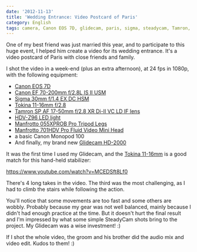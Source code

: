```yaml
---
date: '2012-11-13'
title: 'Wedding Entrance: Video Postcard of Paris'
category: English
tags: camera, Canon EOS 7D, glidecam, paris, sigma, steadycam, Tamron, tokina
---
```


One of my best friend was just married this year, and to participate to this huge event, I helped him create a video for its wedding entrance. It's a video postcard of Paris with close friends and family.

I shot the video in a week-end (plus an extra afternoon), at 24 fps in 1080p, with the following equipment:

- [Canon EOS 7D](https://amzn.com/B002NEGTTW/?tag=kevideld-20)
- [Canon EF 70-200mm f/2.8L IS II USM](https://amzn.com/B0033PRWSW/?tag=kevideld-20)
- [Sigma 30mm f/1.4 EX DC HSM](https://amzn.com/B0007U0GZM/?tag=kevideld-20)
- [Tokina 11-16mm f/2.8](https://amzn.com/B0014Z3XMC/?tag=kevideld-20)
- [Tamron SP AF 17-50mm f/2.8 XR Di-II VC LD IF lens](https://amzn.com/B002LVUIXA/?tag=kevideld-20)
- [HDV-Z96 LED light](https://amzn.com/B003UCGDSS/?tag=kevideld-20)
- [Manfrotto 055XPROB Pro Tripod Legs](https://amzn.com/B000UMX7FI/?tag=kevideld-20)
- [Manfrotto 701HDV Pro Fluid Video Mini Head](https://amzn.com/B001AT314M/?tag=kevideld-20)
- a basic Canon Monopod 100
- And finally, my brand new [Glidecam HD-2000](https://amzn.com/B0020LB0MO/?tag=kevideld-20)

It was the first time I used my Glidecam, and the [Tokina 11-16mm](https://amzn.com/B0014Z3XMC/?tag=kevideld-20) is a good match for this hand-held stabilizer:

https://www.youtube.com/watch?v=MCEDSft8Lf0

There's 4 long takes in the video. The third was the most challenging, as I had to climb the stairs while following the action.

You'll notice that some movements are too fast and some others are wobbly. Probably because my gear was not well balanced, mainly because I didn't had enough practice at the time. But it doesn't hurt the final result and I'm impressed by what some simple SteadyCam shots bring to the project. My Glidecam was a wise investment! :)

If I shot the whole video, the groom and his brother did the audio mix and video edit. Kudos to them! :)
